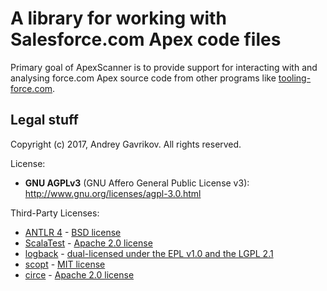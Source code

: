 # A library for working with Salesforce.com Apex code files

Primary goal of ApexScanner is to provide support for interacting with and analysing
force.com Apex source code from other programs like [tooling-force.com](https://github.com/neowit/tooling-force.com).

## Legal stuff

Copyright (c) 2017, Andrey Gavrikov. All rights reserved.

License:  
- **GNU AGPLv3** (GNU Affero General Public License v3): <http://www.gnu.org/licenses/agpl-3.0.html>  

Third-Party Licenses:  
* [ANTLR 4](http://www.antlr.org) - [BSD license](http://www.antlr.org/license.html)  
* [ScalaTest](http://www.scalatest.org) - [Apache 2.0 license](http://www.apache.org/licenses/LICENSE-2.0.html)  
* [logback](https://logback.qos.ch) - [dual-licensed under the EPL v1.0 and the LGPL 2.1](https://logback.qos.ch/license.html)  
* [scopt](https://github.com/scopt/scopt) - [MIT license](https://github.com/scopt/scopt/blob/scopt3/LICENSE.md)  
* [circe](https://github.com/circe/circe) - [Apache 2.0 license](http://www.apache.org/licenses/LICENSE-2.0.html)  

